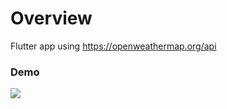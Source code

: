 # Overview

Flutter app using https://openweathermap.org/api
### Demo
![](flutter_climate_cropped.gif)
